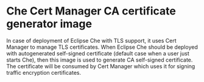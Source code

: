 # Che Cert Manager CA certificate generator image

In case of deployment of Eclipse Che with TLS support, it uses Cert Manager to manage TLS certificates.
When Eclipse Che should be deployed with autogenerated self-signed certificate (default case when a user just starts Che), then this image is used to generate CA self-signed certificate.
The certificate will be consumed by Cert Manager which uses it for signing traffic encryption certificates.

